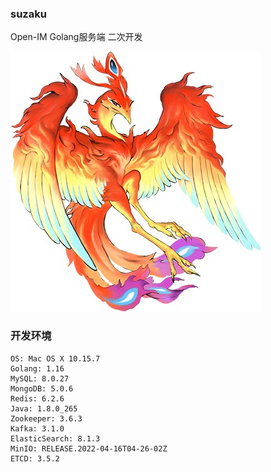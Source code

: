 ### suzaku

Open-IM Golang服务端 二次开发

![logo](assets/images/suzaku.jpg)

### 开发环境

```
OS: Mac OS X 10.15.7
Golang: 1.16
MySQL: 8.0.27
MongoDB: 5.0.6
Redis: 6.2.6
Java: 1.8.0_265
Zookeeper: 3.6.3
Kafka: 3.1.0
ElasticSearch: 8.1.3
MinIO: RELEASE.2022-04-16T04-26-02Z
ETCD: 3.5.2
```